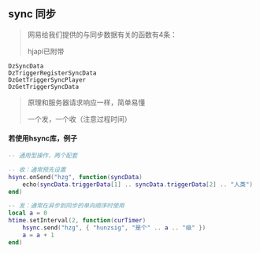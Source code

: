## sync 同步

> 网易给我们提供的与同步数据有关的函数有4条：
>
> hjapi已附带

```
DzSyncData
DzTriggerRegisterSyncData
DzGetTriggerSyncPlayer
DzGetTriggerSyncData
```

> 原理和服务器请求响应一样，简单易懂
>
> 一个发，一个收（注意过程时间）

#### 若使用hsync库，例子

```lua
-- 通用型操作，两个配套

-- 收：通常预先设置
hsync.onSend("hzg", function(syncData)
    echo(syncData.triggerData[1] .. syncData.triggerData[2] .. "人类")
end)

-- 发：通常在异步到同步的单向顺序时使用
local a = 0
htime.setInterval(2, function(curTimer)
    hsync.send("hzg", { "hunzsig", "是个" .. a .. "级" })
    a = a + 1
end)
```
